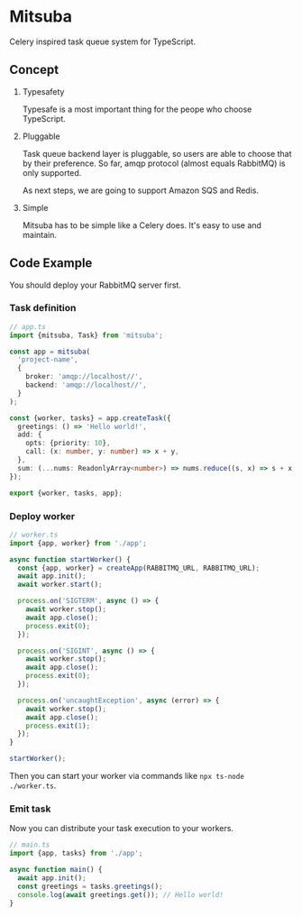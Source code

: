 # Mitsuba

Celery inspired task queue system for TypeScript.

## Concept

1. Typesafety

   Typesafe is a most important thing for the peope who choose TypeScript.

2. Pluggable

   Task queue backend layer is pluggable, so users are able to choose that by their preference.
   So far, amqp protocol (almost equals RabbitMQ) is only supported.

   As next steps, we are going to support Amazon SQS and Redis.

3. Simple

   Mitsuba has to be simple like a Celery does. It's easy to use and maintain.

## Code Example

You should deploy your RabbitMQ server first.

### Task definition

```typescript
// app.ts
import {mitsuba, Task} from 'mitsuba';

const app = mitsuba(
  'project-name',
  {
    broker: 'amqp://localhost//',
    backend: 'amqp://localhost//',
  }
);

const {worker, tasks} = app.createTask({
  greetings: () => 'Hello world!',
  add: {
    opts: {priority: 10},
    call: (x: number, y: number) => x + y,
  },
  sum: (...nums: ReadonlyArray<number>) => nums.reduce((s, x) => s + x, 0),
});

export {worker, tasks, app};
```

### Deploy worker

```typescript
// worker.ts
import {app, worker} from './app';

async function startWorker() {
  const {app, worker} = createApp(RABBITMQ_URL, RABBITMQ_URL);
  await app.init();
  await worker.start();

  process.on('SIGTERM', async () => {
    await worker.stop();
    await app.close();
    process.exit(0);
  });

  process.on('SIGINT', async () => {
    await worker.stop();
    await app.close();
    process.exit(0);
  });

  process.on('uncaughtException', async (error) => {
    await worker.stop();
    await app.close();
    process.exit(1);
  });
}

startWorker();
```

Then you can start your worker via commands like `npx ts-node ./worker.ts`.


### Emit task

Now you can distribute your task execution to your workers.

```typescript
// main.ts
import {app, tasks} from './app';

async function main() {
  await app.init();
  const greetings = tasks.greetings();
  console.log(await greetings.get()); // Hello world!
}
```
